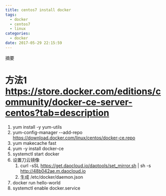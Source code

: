 ```yaml
---
title: centos7 install docker
tags:
  - docker
  - centos7
  - linux
categories:
  - docker
date: 2017-05-29 22:15:59
---
```

摘要
<!--more-->

# 方法1 https://store.docker.com/editions/community/docker-ce-server-centos?tab=description

1. yum install -y yum-utils
2. yum-config-manager --add-repo https://download.docker.com/linux/centos/docker-ce.repo
3. yum makecache fast
4. yum -y install docker-ce
5. systemctl start docker
7. 设置刀云镜像
	1. curl -sSL https://get.daocloud.io/daotools/set_mirror.sh | sh -s http://48b042ae.m.daocloud.io
	2. 生成 /etc/docker/daemon.json
6. docker run hello-world
8. systemctl enable docker.service





